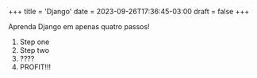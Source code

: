 +++
title = 'Django'
date = 2023-09-26T17:36:45-03:00
draft = false
+++

Aprenda Django em apenas quatro passos!

1. Step one
2. Step two
3. ????
4. PROFIT!!!